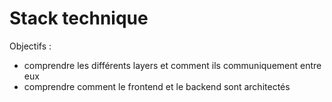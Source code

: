 # Stack technique


Objectifs :
- comprendre les différents layers et comment ils communiquement entre eux
- comprendre comment le frontend et le backend sont architectés
